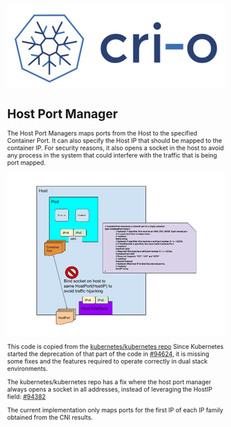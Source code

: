 <!-- markdownlint-disable-next-line MD041 -->
![CRI-O logo](https://github.com/cri-o/cri-o/blob/main/logo/crio-logo.svg?raw=true)

# Host Port Manager

The Host Port Managers maps ports from the Host to the specified Container Port.
It can also specify the Host IP that should be mapped to the container IP.
For security reasons, it also opens a socket in the host to avoid any
process in the system that could interfere with the traffic that is being port mapped.

![hostport](HostPort.jpg "Container Host Port")

This code is copied from the [kubernetes/kubernetes repo](https://github.com/kubernetes/kubernetes/tree/41533ecec8966636554faba44368a36d5d6c5347/pkg/kubelet/dockershim/network/hostport.)
Since Kubernetes started the deprecation of that part of the code in
[#94624](https://github.com/kubernetes/kubernetes/pull/94624), it is missing some
fixes and the features required to operate correctly in dual stack environments.

The kubernetes/kubernetes repo has a fix where the host port manager always opens
a socket in all addresses, instead of leveraging the HostIP field:
[#94382](https://github.com/kubernetes/kubernetes/pull/94382)

The current implementation only maps ports for the first IP of each IP family
obtained from the CNI results.
